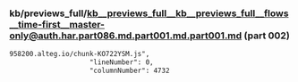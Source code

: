 ### kb/previews_full/kb__previews_full__kb__previews_full__flows__time-first__master-only@auth.har.part086.md.part001.md.part001.md (part 002)

```md
958200.alteg.io/chunk-KO722YSM.js",
                    "lineNumber": 0,
                    "columnNumber": 4732
      
```

```
